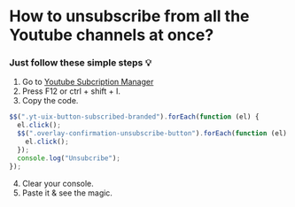 # How to unsubscribe from all the Youtube channels at once?
### Just follow these simple steps 💡

 1. Go to [Youtube Subcription Manager](https://www.youtube.com/subscription_manager)
 2. Press F12 or ctrl + shift + I.
 3. Copy the code.
```javascript
$$(".yt-uix-button-subscribed-branded").forEach(function (el) {
  el.click();
  $$(".overlay-confirmation-unsubscribe-button").forEach(function (el) {
    el.click();
  });
  console.log("Unsubcribe");
});

````
 4. Clear your console.
 5. Paste it & see the magic.
